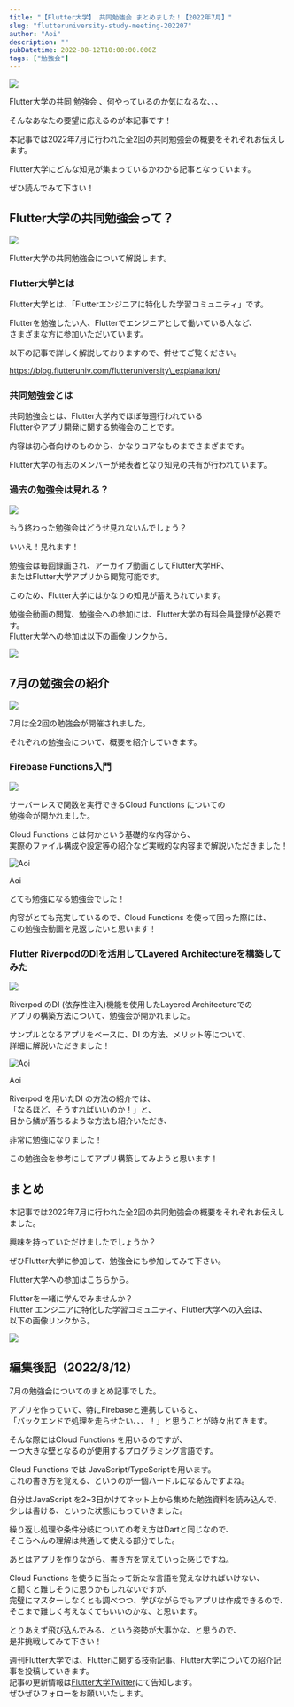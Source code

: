 ```yaml
---
title: "【Flutter大学】 共同勉強会 まとめました！【2022年7月】"
slug: "flutteruniversity-study-meeting-202207"
author: "Aoi"
description: ""
pubDatetime: 2022-08-12T10:00:00.000Z
tags: ["勉強会"]
---
```


![](https://blog.flutteruniv.com/wp-content/themes/cocoon-master/images/ojisan.png)

Flutter大学の共同 勉強会 、何やっているのか気になるな、、、

そんなあなたの要望に応えるのが本記事です！

本記事では2022年7月に行われた全2回の共同勉強会の概要をそれぞれお伝えします。

Flutter大学にどんな知見が集まっているかわかる記事となっています。

ぜひ読んでみて下さい！

## Flutter大学の共同勉強会って？

![](http://blog.flutteruniv.com/wp-content/uploads/2022/03/Meeting-1024x683.jpeg)

Flutter大学の共同勉強会について解説します。

### Flutter大学とは

Flutter大学とは、「Flutterエンジニアに特化した学習コミュニティ」です。

Flutterを勉強したい人、Flutterでエンジニアとして働いている人など、  
さまざまな方に参加いただいています。

以下の記事で詳しく解説しておりますので、併せてご覧ください。

https://blog.flutteruniv.com/flutteruniversity\_explanation/

### 共同勉強会とは

共同勉強会とは、Flutter大学内でほぼ毎週行われている  
Flutterやアプリ開発に関する勉強会のことです。

内容は初心者向けのものから、かなりコアなものまでさまざまです。

Flutter大学の有志のメンバーが発表者となり知見の共有が行われています。

### 過去の勉強会は見れる？

![](https://blog.flutteruniv.com/wp-content/themes/cocoon-master/images/obasan.png)

もう終わった勉強会はどうせ見れないんでしょう？

いいえ！見れます！

勉強会は毎回録画され、アーカイブ動画としてFlutter大学HP、  
またはFlutter大学アプリから閲覧可能です。

このため、Flutter大学にはかなりの知見が蓄えられています。

勉強会動画の閲覧、勉強会への参加には、Flutter大学の有料会員登録が必要です。  
Flutter大学への参加は以下の画像リンクから。

[![](https://blog.flutteruniv.com/wp-content/uploads/2022/07/Flutter大学バナー.png)](//flutteruniv.com)

## 7月の勉強会の紹介

![](http://blog.flutteruniv.com/wp-content/uploads/2022/03/meeting2-1024x683.jpeg)

7月は全2回の勉強会が開催されました。

それぞれの勉強会について、概要を紹介していきます。

### **Firebase Functions入門**

![](https://blog.flutteruniv.com/wp-content/uploads/2022/08/20220812_cloud_functions.png)

サーバーレスで関数を実行できるCloud Functions についての  
勉強会が開かれました。

Cloud Functions とは何かという基礎的な内容から、  
実際のファイル構成や設定等の紹介など実戦的な内容まで解説いただきました！

![Aoi](https://blog.flutteruniv.com/wp-content/themes/cocoon-master/images/b-man.png)

Aoi

とても勉強になる勉強会でした！

内容がとても充実しているので、Cloud Functions を使って困った際には、  
この勉強会動画を見返したいと思います！

### **Flutter RiverpodのDIを活用してLayered Architectureを構築してみた**

![](https://blog.flutteruniv.com/wp-content/uploads/2022/08/20220812_riverpod.png)

Riverpod のDI (依存性注入)機能を使用したLayered Architectureでの  
アプリの構築方法について、勉強会が開かれました。

サンプルとなるアプリをベースに、DI の方法、メリット等について、  
詳細に解説いただきました！

![Aoi](https://blog.flutteruniv.com/wp-content/themes/cocoon-master/images/b-man.png)

Aoi

Riverpod を用いたDI の方法の紹介では、  
「なるほど、そうすればいいのか！」と、  
目から鱗が落ちるような方法も紹介いただき、

非常に勉強になりました！

この勉強会を参考にしてアプリ構築してみようと思います！

## まとめ

本記事では2022年7月に行われた全2回の共同勉強会の概要をそれぞれお伝えしました。

興味を持っていただけましたでしょうか？

ぜひFlutter大学に参加して、勉強会にも参加してみて下さい。

Flutter大学への参加はこちらから。

Flutterを一緒に学んでみませんか？  
Flutter エンジニアに特化した学習コミュニティ、Flutter大学への入会は、  
以下の画像リンクから。

[![](https://blog.flutteruniv.com/wp-content/uploads/2022/07/Flutter大学バナー.png)](//flutteruniv.com)

## 編集後記（2022/8/12）

7月の勉強会についてのまとめ記事でした。

アプリを作っていて、特にFirebaseと連携していると、  
「バックエンドで処理を走らせたい、、、！」と思うことが時々出てきます。

そんな際にはCloud Functions を用いるのですが、  
一つ大きな壁となるのが使用するプログラミング言語です。

Cloud Functions では JavaScript/TypeScriptを用います。  
これの書き方を覚える、というのが一個ハードルになるんですよね。

自分はJavaScript を2~3日かけてネット上から集めた勉強資料を読み込んで、  
少しは書ける、といった状態にもっていきました。

繰り返し処理や条件分岐についての考え方はDartと同じなので、  
そこらへんの理解は共通して使える部分でした。

あとはアプリを作りながら、書き方を覚えていった感じですね。

Cloud Functions を使うに当たって新たな言語を覚えなければいけない、  
と聞くと難しそうに思うかもしれないですが、  
完璧にマスターしなくとも調べつつ、学びながらでもアプリは作成できるので、  
そこまで難しく考えなくてもいいのかな、と思います。

とりあえず飛び込んでみる、という姿勢が大事かな、と思うので、  
是非挑戦してみて下さい！

週刊Flutter大学では、Flutterに関する技術記事、Flutter大学についての紹介記事を投稿していきます。  
記事の更新情報は[Flutter大学Twitter](https://twitter.com/FlutterUniv)にて告知します。  
ぜひぜひフォローをお願いいたします。